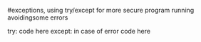 #exceptions, using try/except for more secure program running 
avoidingsome errors 

try:
    code here
except:
    in case of error code here